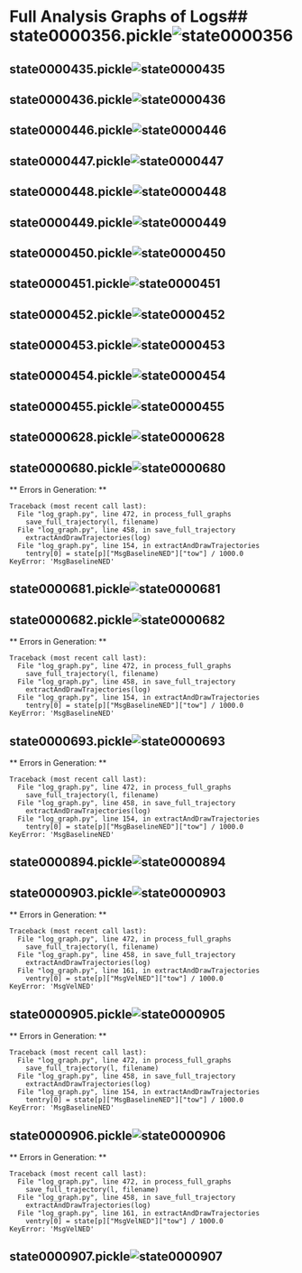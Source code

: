# Full Analysis Graphs of Logs## state0000356.pickle![state0000356](https://raw.githubusercontent.com/njoubert/spooky/master/logs/state0000356.iconic.png)
## state0000435.pickle![state0000435](https://raw.githubusercontent.com/njoubert/spooky/master/logs/state0000435.iconic.png)
## state0000436.pickle![state0000436](https://raw.githubusercontent.com/njoubert/spooky/master/logs/state0000436.iconic.png)
## state0000446.pickle![state0000446](https://raw.githubusercontent.com/njoubert/spooky/master/logs/state0000446.iconic.png)
## state0000447.pickle![state0000447](https://raw.githubusercontent.com/njoubert/spooky/master/logs/state0000447.iconic.png)
## state0000448.pickle![state0000448](https://raw.githubusercontent.com/njoubert/spooky/master/logs/state0000448.iconic.png)
## state0000449.pickle![state0000449](https://raw.githubusercontent.com/njoubert/spooky/master/logs/state0000449.iconic.png)
## state0000450.pickle![state0000450](https://raw.githubusercontent.com/njoubert/spooky/master/logs/state0000450.iconic.png)
## state0000451.pickle![state0000451](https://raw.githubusercontent.com/njoubert/spooky/master/logs/state0000451.iconic.png)
## state0000452.pickle![state0000452](https://raw.githubusercontent.com/njoubert/spooky/master/logs/state0000452.iconic.png)
## state0000453.pickle![state0000453](https://raw.githubusercontent.com/njoubert/spooky/master/logs/state0000453.iconic.png)
## state0000454.pickle![state0000454](https://raw.githubusercontent.com/njoubert/spooky/master/logs/state0000454.iconic.png)
## state0000455.pickle![state0000455](https://raw.githubusercontent.com/njoubert/spooky/master/logs/state0000455.iconic.png)
## state0000628.pickle![state0000628](https://raw.githubusercontent.com/njoubert/spooky/master/logs/state0000628.iconic.png)
## state0000680.pickle![state0000680](https://raw.githubusercontent.com/njoubert/spooky/master/logs/state0000680.iconic.png)
** Errors in Generation: **
```
Traceback (most recent call last):
  File "log_graph.py", line 472, in process_full_graphs
    save_full_trajectory(l, filename)
  File "log_graph.py", line 458, in save_full_trajectory
    extractAndDrawTrajectories(log)
  File "log_graph.py", line 154, in extractAndDrawTrajectories
    tentry[0] = state[p]["MsgBaselineNED"]["tow"] / 1000.0
KeyError: 'MsgBaselineNED'
```
## state0000681.pickle![state0000681](https://raw.githubusercontent.com/njoubert/spooky/master/logs/state0000681.iconic.png)
## state0000682.pickle![state0000682](https://raw.githubusercontent.com/njoubert/spooky/master/logs/state0000682.iconic.png)
** Errors in Generation: **
```
Traceback (most recent call last):
  File "log_graph.py", line 472, in process_full_graphs
    save_full_trajectory(l, filename)
  File "log_graph.py", line 458, in save_full_trajectory
    extractAndDrawTrajectories(log)
  File "log_graph.py", line 154, in extractAndDrawTrajectories
    tentry[0] = state[p]["MsgBaselineNED"]["tow"] / 1000.0
KeyError: 'MsgBaselineNED'
```
## state0000693.pickle![state0000693](https://raw.githubusercontent.com/njoubert/spooky/master/logs/state0000693.iconic.png)
** Errors in Generation: **
```
Traceback (most recent call last):
  File "log_graph.py", line 472, in process_full_graphs
    save_full_trajectory(l, filename)
  File "log_graph.py", line 458, in save_full_trajectory
    extractAndDrawTrajectories(log)
  File "log_graph.py", line 154, in extractAndDrawTrajectories
    tentry[0] = state[p]["MsgBaselineNED"]["tow"] / 1000.0
KeyError: 'MsgBaselineNED'
```
## state0000894.pickle![state0000894](https://raw.githubusercontent.com/njoubert/spooky/master/logs/state0000894.iconic.png)
## state0000903.pickle![state0000903](https://raw.githubusercontent.com/njoubert/spooky/master/logs/state0000903.iconic.png)
** Errors in Generation: **
```
Traceback (most recent call last):
  File "log_graph.py", line 472, in process_full_graphs
    save_full_trajectory(l, filename)
  File "log_graph.py", line 458, in save_full_trajectory
    extractAndDrawTrajectories(log)
  File "log_graph.py", line 161, in extractAndDrawTrajectories
    ventry[0] = state[p]["MsgVelNED"]["tow"] / 1000.0
KeyError: 'MsgVelNED'
```
## state0000905.pickle![state0000905](https://raw.githubusercontent.com/njoubert/spooky/master/logs/state0000905.iconic.png)
** Errors in Generation: **
```
Traceback (most recent call last):
  File "log_graph.py", line 472, in process_full_graphs
    save_full_trajectory(l, filename)
  File "log_graph.py", line 458, in save_full_trajectory
    extractAndDrawTrajectories(log)
  File "log_graph.py", line 154, in extractAndDrawTrajectories
    tentry[0] = state[p]["MsgBaselineNED"]["tow"] / 1000.0
KeyError: 'MsgBaselineNED'
```
## state0000906.pickle![state0000906](https://raw.githubusercontent.com/njoubert/spooky/master/logs/state0000906.iconic.png)
** Errors in Generation: **
```
Traceback (most recent call last):
  File "log_graph.py", line 472, in process_full_graphs
    save_full_trajectory(l, filename)
  File "log_graph.py", line 458, in save_full_trajectory
    extractAndDrawTrajectories(log)
  File "log_graph.py", line 161, in extractAndDrawTrajectories
    ventry[0] = state[p]["MsgVelNED"]["tow"] / 1000.0
KeyError: 'MsgVelNED'
```
## state0000907.pickle![state0000907](https://raw.githubusercontent.com/njoubert/spooky/master/logs/state0000907.iconic.png)
